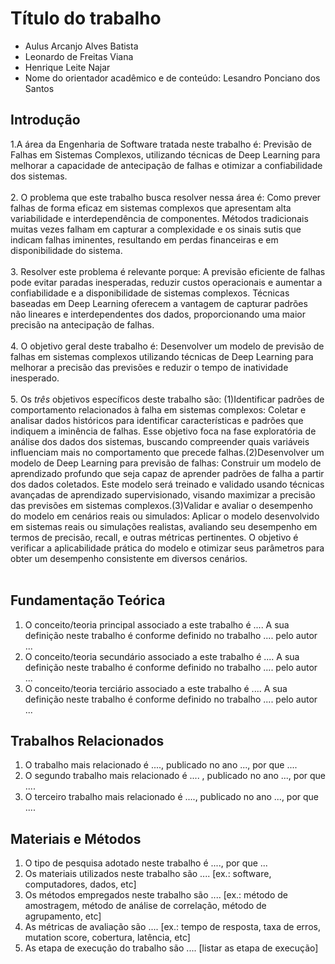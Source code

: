 # Título do trabalho

* Aulus Arcanjo Alves Batista
* Leonardo de Freitas Viana
* Henrique Leite Najar
* Nome do orientador acadêmico e de conteúdo: Lesandro Ponciano dos Santos


## Introdução

1.A área da Engenharia de Software tratada neste trabalho é: Previsão de Falhas em Sistemas Complexos, utilizando técnicas de Deep Learning para melhorar a capacidade de antecipação de falhas e otimizar a confiabilidade dos sistemas.<br/>
<br/>
2. O problema que este trabalho busca resolver nessa área é: Como prever falhas de forma eficaz em sistemas complexos que apresentam alta variabilidade e interdependência de componentes. Métodos tradicionais muitas vezes falham em capturar a complexidade e os sinais sutis que indicam falhas iminentes, resultando em perdas financeiras e em disponibilidade do sistema.<br/>
<br/>
3. Resolver este problema é relevante porque: A previsão eficiente de falhas pode evitar paradas inesperadas, reduzir custos operacionais e aumentar a confiabilidade e a disponibilidade de sistemas complexos. Técnicas baseadas em Deep Learning oferecem a vantagem de capturar padrões não lineares e interdependentes dos dados, proporcionando uma maior precisão na antecipação de falhas.<br/> 
<br/>
4. O objetivo geral deste trabalho é: Desenvolver um modelo de previsão de falhas em sistemas complexos utilizando técnicas de Deep Learning para melhorar a precisão das previsões e reduzir o tempo de inatividade inesperado.<br/>
<br/> 
5. Os *três* objetivos específicos deste trabalho são: (1)Identificar padrões de comportamento relacionados à falha em sistemas complexos: Coletar e analisar dados históricos para identificar características e padrões que indiquem a iminência de falhas. Esse objetivo foca na fase exploratória de análise dos dados dos sistemas, buscando compreender quais variáveis influenciam mais no comportamento que precede falhas.(2)Desenvolver um modelo de Deep Learning para previsão de falhas: Construir um modelo de aprendizado profundo que seja capaz de aprender padrões de falha a partir dos dados coletados. Este modelo será treinado e validado usando técnicas avançadas de aprendizado supervisionado, visando maximizar a precisão das previsões em sistemas complexos.(3)Validar e avaliar o desempenho do modelo em cenários reais ou simulados: Aplicar o modelo desenvolvido em sistemas reais ou simulações realistas, avaliando seu desempenho em termos de precisão, recall, e outras métricas pertinentes. O objetivo é verificar a aplicabilidade prática do modelo e otimizar seus parâmetros para obter um desempenho consistente em diversos cenários.<br/>
<br/>

## Fundamentação Teórica

1. O conceito/teoria principal associado a este trabalho é ....  A sua definição neste trabalho  é conforme definido no trabalho .... pelo autor ...
1. O conceito/teoria secundário associado a este trabalho é ....  A sua definição neste trabalho é conforme definido no trabalho .... pelo autor ...
1. O conceito/teoria terciário associado a este trabalho é ....  A sua definição neste trabalho é conforme definido no trabalho .... pelo autor ...

## Trabalhos Relacionados

1. O trabalho mais relacionado é ...., publicado no ano ..., por que ....
1. O segundo trabalho mais relacionado é .... , publicado no ano ..., por que ....
1. O terceiro trabalho mais relacionado é ...., publicado no ano ...,  por que ....

## Materiais e Métodos

1. O tipo de pesquisa adotado neste trabalho é ...., por que ...
1. Os materiais utilizados neste trabalho são .... [ex.: software, computadores, dados, etc]
1. Os métodos empregados neste trabalho são .... [ex.: método de amostragem, método de análise de correlação, método de agrupamento, etc]
1. As métricas de avaliação são .... [ex.: tempo de resposta, taxa de erros, mutation score, cobertura, latência, etc]
1. As etapa de execução do trabalho são .... [listar as etapa de execução]
